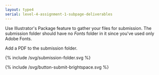 ```yaml
---
layout: type4
serial: level-4-assignment-1-subpage-deliverables
---
```

Use Illustrator's Package feature to gather your files for submission. The submission folder should have no *Fonts* folder in it since you've used only Adobe Fonts.

Add a PDF to the submission folder.


{% include /svg/submission-folder.svg %}

{% include /svg/button-submit-brightspace.svg %}